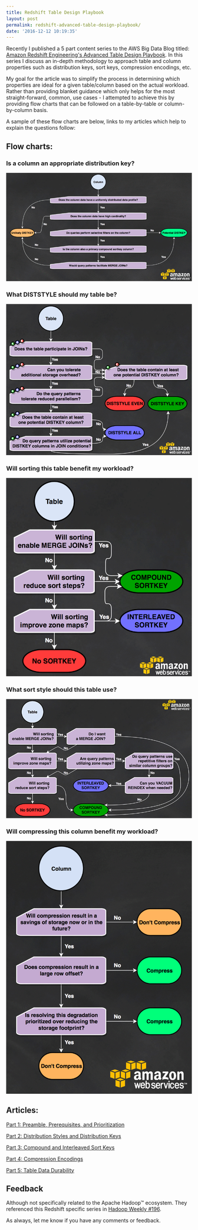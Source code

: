 ```yaml
---
title: Redshift Table Design Playbook
layout: post
permalink: redshift-advanced-table-design-playbook/
date: '2016-12-12 10:19:35'
---
```


Recently I published a 5 part content series to the AWS Big Data Blog titled: [Amazon Redshift Engineering's Advanced Table Design Playbook](https://aws.amazon.com/blogs/big-data/amazon-redshift-engineerings-advanced-table-design-playbook-preamble-prerequisites-and-prioritization/). In this series I discuss an in-depth methodology to approach table and column properties such as distribution keys, sort keys, compression encodings, etc. 

My goal for the article was to simplify the process in determining which properties are ideal for a given table/column based on the actual workload. Rather than providing blanket guidance which only helps for the most straight-forward, common, use cases - I attempted to achieve this by providing flow charts that can be followed on a table-by-table or column-by-column basis.  

A sample of these flow charts are below, links to my articles which help to explain the questions follow:
## Flow charts:
### Is a column an appropriate distribution key?
<img src="/images/o_redshift_table_design_1.gif" alt="">

### What DISTSTYLE should my table be?
<img src="/images/o_redshift_table_design_2.gif" alt="">

### Will sorting this table benefit my workload?
<img src="/images/o_redshift_tables_3_1.gif" alt="">

### What sort style should this table use?
<img src="/images/o_redshift_tables_3_2.gif" alt="">

### Will compressing this column benefit my workload?
<img src="/images/o_redshift_tables_4_1.gif" alt="">

## Articles:
[Part 1: Preamble, Prerequisites, and Prioritization](https://aws.amazon.com/blogs/big-data/amazon-redshift-engineerings-advanced-table-design-playbook-preamble-prerequisites-and-prioritization/)

[Part 2: Distribution Styles and Distribution Keys](https://aws.amazon.com/blogs/big-data/amazon-redshift-engineerings-advanced-table-design-playbook-distribution-styles-and-distribution-keys/)

[Part 3: Compound and Interleaved Sort Keys](https://aws.amazon.com/blogs/big-data/amazon-redshift-engineerings-advanced-table-design-playbook-compound-and-interleaved-sort-keys/)

[Part 4: Compression Encodings](https://aws.amazon.com/blogs/big-data/amazon-redshift-engineerings-advanced-table-design-playbook-compression-encodings/)

[Part 5: Table Data Durability](https://aws.amazon.com/blogs/big-data/amazon-redshift-engineerings-advanced-table-design-playbook-table-data-durability/)


## Feedback

Although not specifically related to the Apache Hadoop™ ecosystem. They referenced this Redshift specific series in [Hadoop Weekly #196](https://www.hadoopweekly.com/Hadoop-Weekly-196.html). 

As always, let me know if you have any comments or feedback. 